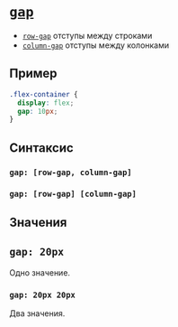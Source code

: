 # [`gap`](../index.md)

- [`row-gap`](./Flex/row-gap.md) отступы между строками
- [`column-gap`](./Flex/column-gap.md) отступы между колонками

## Пример

```css
.flex-container {
  display: flex;
  gap: 10px;
}
```

## Синтаксис

### `gap: [row-gap, column-gap]`

### `gap: [row-gap] [column-gap]`

## Значения

## `gap: 20px`

Одно значение.

### `gap: 20px 20px`

Два значения.
